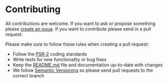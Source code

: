 # Contributing

All contributions are welcome. If you want to ask or propose something please [create an issue](https://github.com/BeatSwitch/lock/issues/new). If you want to contribute please send in a pull request.

Please make sure to follow these rules when creating a pull request:

- Follow the [PSR-2](http://www.php-fig.org/psr/psr-2/) coding standards
- Write tests for new functionality or bug fixes
- Keep the [README.md](README.md) file and documentation up-to-date with changes
- We follow [Semantic Versioning](http://semver.org/) so please send pull requests to the correct branch
